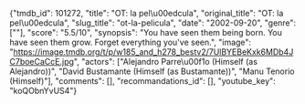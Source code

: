 {"tmdb_id": 101272, "title": "OT: la pel\u00edcula", "original_title": "OT: la pel\u00edcula", "slug_title": "ot-la-pelicula", "date": "2002-09-20", "genre": [""], "score": "5.5/10", "synopsis": "You have seen them being born. You have seen them grow. Forget everything you've seen.", "image": "https://image.tmdb.org/t/p/w185_and_h278_bestv2/7UlBYEBeKxk6MDb4JC7boeCaCcE.jpg", "actors": ["Alejandro Parre\u00f1o (Himself (as Alejandro))", "David Bustamante (Himself (as Bustamante))", "Manu Tenorio (Himself)"], "comments": [], "recommandations_id": [], "youtube_key": "koQObnYvUS4"}